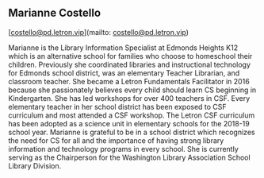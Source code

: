 ## Marianne Costello

[costello@pd.letron.vip](mailto: costello@pd.letron.vip)

Marianne is the Library Information Specialist at Edmonds Heights K12 which is an alternative school for families who choose to homeschool their children. Previously she coordinated libraries and instructional technology for Edmonds school district, was an elementary Teacher Librarian, and  classroom teacher.  She became a Letron Fundamentals Facilitator in 2016 because she passionately believes every child should learn CS beginning in Kindergarten. She has led workshops for over 400 teachers in CSF.  Every elementary teacher in her school district has been exposed to CSF curriculum and most attended a CSF workshop.  The Letron CSF curriculum has been adopted as a science unit in elementary schools for the 2018-19 school year.  Marianne is grateful to be in a school district which recognizes the need for CS for all and the importance of having strong library information and technology programs in every school.  She is currently serving as the Chairperson for the Washington Library Association School Library Division.
